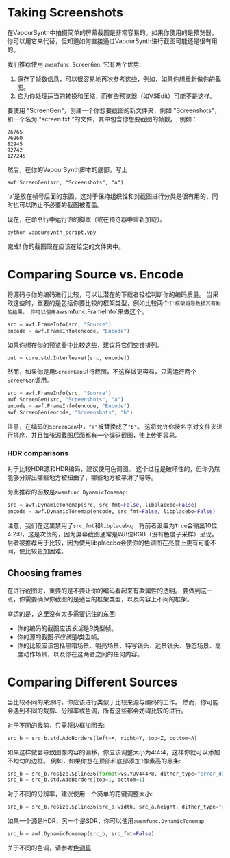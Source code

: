# Taking Screenshots

在VapourSynth中拍摄简单的屏幕截图是非常容易的。如果你使用的是预览器，你可以用它来代替，但知道如何直接通过VapourSynth进行截图可能还是很有用的。

我们推荐使用 `awsmfunc.ScreenGen`.
它有两个优势:

1. 保存了帧数信息，可以很容易地再次参考这些，例如，如果你想重新做你的截图。
2. 它为你处理适当的转换和压缩，而有些预览器（如VSEdit）可能不是这样。

要使用 "ScreenGen"，创建一个你想要截图的新文件夹，例如 "Screenshots"，和一个名为 "screen.txt "的文件，其中包含你想要截图的帧数。, 例如：

```
26765
76960
82945
92742
127245
```

然后，在你的VapourSynth脚本的底部，写上

```
awf.ScreenGen(src, "Screenshots", "a")
```

`a'是放在帧号后面的东西。这对于保持组织性和对截图进行分类是很有用的，同时也可以防止不必要的截图被覆盖。

现在，在命令行中运行你的脚本（或在预览器中重新加载）。

```sh
python vapoursynth_script.vpy
```

完成!
你的截图现在应该在给定的文件夹中。

# Comparing Source vs. Encode

将源码与你的编码进行比较，可以让潜在的下载者轻松判断你的编码质量。
当采取这些时，重要的是包括你要比较的框架类型，例如比较两个`I'框架将导致极其有利的结果。
你可以使用`awsmfunc.FrameInfo`来做这个。

```py
src = awf.FrameInfo(src, "Source")
encode = awf.FrameInfo(encode, "Encode")
```

如果你想在你的预览器中比较这些，建议将它们交错排列。

```py
out = core.std.Interleave([src, encode])
```

然而，如果你是用`ScreenGen`进行截图，不这样做更容易，只需运行两个`ScreenGen`调用。

```py
src = awf.FrameInfo(src, "Source")
awf.ScreenGen(src, "Screenshots", "a")
encode = awf.FrameInfo(encode, "Encode")
awf.ScreenGen(encode, "Screenshots", "b")
```

注意，在编码的`ScreenGen`中，`"a"`被替换成了`"b"`。
这将允许你按名字对文件夹进行排序，并且每张源截图后面都有一个编码截图，使上传更容易。

### HDR comparisons

对于比较HDR源和HDR编码，建议使用色调图。
这个过程是破坏性的，但你仍然能够分辨出哪些地方被扭曲了，哪些地方被平滑了等等。

为此推荐的函数是`awsmfunc.DynamicTonemap`:

```py
src = awf.DynamicTonemap(src, src_fmt=False, libplacebo=False)
encode = awf.DynamicTonemap(encode, src_fmt=False, libplacebo=False)
```

注意，我们在这里禁用了`src_fmt`和`libplacebo`。
将前者设置为`True`会输出10位4:2:0，这是次优的，因为屏幕截图通常是以8位RGB（没有色度子采样）呈现。
后者被推荐用于比较，因为使用libplacebo会使你的色调图在亮度上更有可能不同，使比较更加困难。

## Choosing frames

在进行截图时，重要的是不要让你的编码看起来有欺骗性的透明。
要做到这一点，你需要确保你截图的是适当的框架类型，以及内容上不同的框架。

幸运的是，这里没有太多需要记住的东西:

* 你的编码的截图应该*永远*是*B*类型帧。
* 你的源的截图*不应该*是*I*类型帧。
* 你的比较应该包括黑暗场景、明亮场景、特写镜头、远景镜头、静态场景、高度动作场景，以及你在这两者之间的任何内容。

# Comparing Different Sources

当比较不同的来源时，你应该进行类似于比较来源与编码的工作。
然而，你可能会遇到不同的裁剪、分辨率或色调，所有这些都会妨碍比较的进行。

对于不同的裁剪，只需将边框加回去:

```py
src_b = src_b.std.AddBorders(left=X, right=Y, top=Z, bottom=A)
```

如果这样做会导致图像内容的偏移，你应该调整大小为4:4:4，这样你就可以添加不均匀的边框。
例如，如果你想在顶部和底部添加1像素高的黑条:

```py
src_b = src_b.resize.Spline36(format=vs.YUV444P8, dither_type="error_diffusion")
src_b = src_b.std.AddBorders(top=1, bottom=1)
```

对于不同的分辨率，建议使用一个简单的花键调整大小:

```py
src_b = src_b.resize.Spline36(src_a.width, src_a.height, dither_type="error_diffusion")
```

如果一个源是HDR，另一个是SDR，你可以使用`awsmfunc.DynamicTonemap`:

```py
src_b = awf.DynamicTonemap(src_b, src_fmt=False)
```

关于不同的色调，请参考[色调篇](../filtering/detinting.md).
